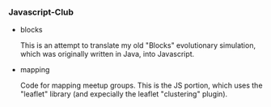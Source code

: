 ### Javascript-Club

* blocks

    This is an attempt to translate my old "Blocks" evolutionary simulation,
    which was originally written in Java, into Javascript.

* mapping

    Code for mapping meetup groups. This is the JS portion, which uses the
    "leaflet" library (and expecially the leaflet "clustering" plugin).

